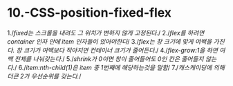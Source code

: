 # 10.-CSS-position-fixed-flex

1./*fixed는 스크롤을 내려도 그 위치가 변하지 않게 고정된다.*/
2./*flex를 하려면 container 인자 안에 item 인자들이 있어야한다*/
3./*flex는 창 크기에 맞게 여백을 가진다. 창 크기가 여백보다 작아지면 컨테이너 크기가 줄어든다.*/
4./*flex-grow:1을 하면 여백 전체를 나눠갖는다.*/
5./*shrink가 0이면 창이 줄어들어도 0인 칸은 줄어들지 않는다.*/
6./*item:nth-child(1)은 item 중 1번째에 해당하는것을 말함*/
7./*캐스케이딩에 의해 더큰 2가 우선순위를 갖는다.*/
